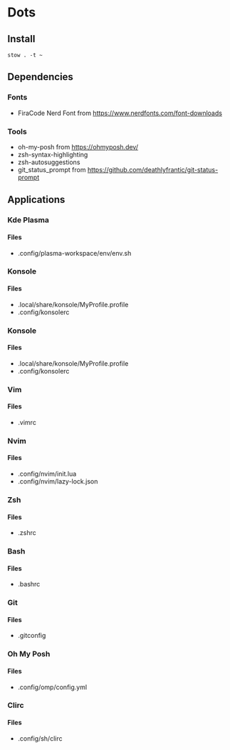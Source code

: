 # Dots

## Install

```
stow . -t ~
```

## Dependencies

### Fonts

* FiraCode Nerd Font from https://www.nerdfonts.com/font-downloads

### Tools
* oh-my-posh from https://ohmyposh.dev/
* zsh-syntax-highlighting
* zsh-autosuggestions
* git_status_prompt from https://github.com/deathlyfrantic/git-status-prompt

## Applications

### Kde Plasma
#### Files

* .config/plasma-workspace/env/env.sh

### Konsole
#### Files

* .local/share/konsole/MyProfile.profile
* .config/konsolerc

### Konsole
#### Files

* .local/share/konsole/MyProfile.profile
* .config/konsolerc

### Vim
#### Files

* .vimrc

### Nvim
#### Files

* .config/nvim/init.lua
* .config/nvim/lazy-lock.json

### Zsh
#### Files

* .zshrc

### Bash
#### Files

* .bashrc

### Git
#### Files

* .gitconfig

### Oh My Posh
#### Files

* .config/omp/config.yml

### Clirc
#### Files

* .config/sh/clirc
